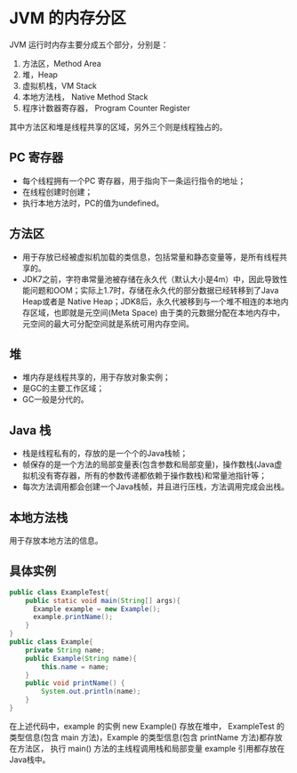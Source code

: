 # JVM 的内存分区

JVM 运行时内存主要分成五个部分，分别是：
1. 方法区，Method Area
2. 堆，Heap
3. 虚拟机栈，VM Stack
4. 本地方法栈， Native Method Stack
5. 程序计数器寄存器， Program Counter Register

其中方法区和堆是线程共享的区域，另外三个则是线程独占的。

## PC 寄存器
* 每个线程拥有一个PC 寄存器，用于指向下一条运行指令的地址；
* 在线程创建时创建；
* 执行本地方法时，PC的值为undefined。
 
## 方法区
* 用于存放已经被虚拟机加载的类信息，包括常量和静态变量等，是所有线程共享的。
* JDK7之前，字符串常量池被存储在永久代（默认大小是4m）中，因此导致性能问题和OOM；实际上1.7时，存储在永久代的部分数据已经转移到了Java Heap或者是 Native Heap；JDK8后，永久代被移到与一个堆不相连的本地内存区域，也即就是元空间(Meta Space)
由于类的元数据分配在本地内存中，元空间的最大可分配空间就是系统可用内存空间。

## 堆
* 堆内存是线程共享的，用于存放对象实例；
* 是GC的主要工作区域；
* GC一般是分代的。

## Java 栈
* 栈是线程私有的，存放的是一个个的Java栈帧；
* 帧保存的是一个方法的局部变量表(包含参数和局部变量)，操作数栈(Java虚拟机没有寄存器，所有的参数传递都依赖于操作数栈)和常量池指针等；
* 每次方法调用都会创建一个Java栈帧，并且进行压栈，方法调用完成会出栈。

## 本地方法栈
用于存放本地方法的信息。

## 具体实例
```java
public class ExampleTest{
    public static void main(String[] args){
      Example example = new Example();
      example.printName();
    }
}
public class Example{
    private String name;
    public Example(String name){
        this.name = name;
    }
    public void printName() {
        System.out.println(name);
    }
}
```
在上述代码中，example 的实例 new Example() 存放在堆中，
ExampleTest 的类型信息(包含 main 方法)，Example 的类型信息(包含 printName 方法)都存放在方法区，
执行 main() 方法的主线程调用栈和局部变量 example 引用都存放在 Java栈中。